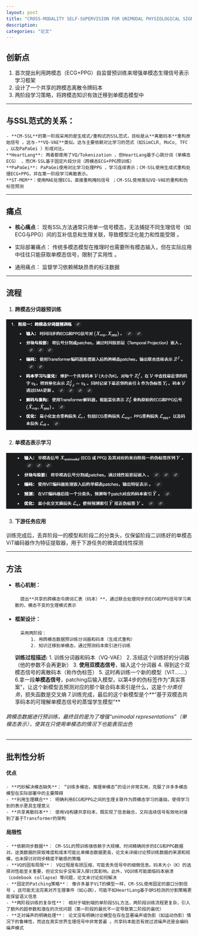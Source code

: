 ```yaml
---
layout: post
title: "CROSS-MODALITY SELF-SUPERVISION FOR UNIMODAL PHYSIOLOGICAL SIGNALS REPRESENTATION LEARNING"
description: 
categories: "论文"
---
```

## 创新点
1. 首次提出利用跨模态（ECG+PPG）自监督预训练来增强单模态生理信号表示学习框架
2. 设计了一个共享的跨模态离散令牌码本
3. 两阶段学习策略，将跨模态知识有效迁移到单模态模型中
-----------------------------
## 与SSL范式的关系： 
    - **CM-SSL**的第一阶段采用的是生成式/重构式的SSL范式，目标是从**离散码本**重构原始信号 ，这与-**VQ-VAE**类似。这与主要依赖对比学习的范式（如SimCLR, MoCo, TFC ，以及PaPaGei ）形成对比。
    **HeartLang**: 两者都使用了VQ/Tokenization ，但HeartLang基于心跳分词（单模态ECG） ，而CM-SSL基于固定片段分词（跨模态ECG+PPG预训练）
    **PaPaGei**: PaPaGei使用对比学习处理PPG ，学习连续表示；CM-SSL使用生成式重构处理ECG+PPG，并在第一阶段学习离散表示。 
    **ST-MEM**：使用MAE处理ECG，直接重构掩码信号 ；CM-SSL使用类似VQ-VAE的重构和伪标签预测

-----------------------
## 痛点
- **核心痛点**： 现有SSL方法通常只用单一信号模态，无法捕捉不同生理信号（如ECG与PPG）间的互补信息和生理关联，导致模型泛化能力和性能受限 。

- 实际部署痛点： 传统多模态模型在推理时也需要所有模态输入，但在实际应用中往往只能获取单模态信号，限制了实用性 。

- 通用痛点： 监督学习依赖稀缺昂贵的标注数据
-------------------------------------
## 流程
1. #### 跨模态分词器预训练
![alt text](/images/posts/论文项目/分词器预训练.png)

2. #### 单模态表示学习
![alt text](/images/posts/论文项目/单模态表示学习.png)

3. #### 下游任务应用
训练完成后，丢弃阶段一的模型和阶段二的分类头，仅保留阶段二训练好的单模态ViT编码器作为特征提取器，用于下游任务的微调或线性探测


-----------------------------------------
## 方法
- #### 核心机制：
        提出**共享的跨模态令牌词汇表（码本）**，通过联合处理同步的ECG和PPG信号学习离散的、模态不变的生理模式表示
- #### 框架设计：
        采用两阶段：
            1. 用跨模态数据预训练分词器和码本（生成式重构）
            2. 知识迁移到单模态，通过预测码本索引进行训练
    **训练过程描述:**
        1. 训练分词器和码本（VQ-VAE）
        2. 冻结这个训练好的分词器（他的参数不会再更新）
        3. **使用双模态信号**，输入这个分词器
        4. 得到这个双模态信号的离散码本（称作伪标签）
        5. 这时再训练一个新的模型（ViT.......）
        6.拿一段**单模态信号**，patching后输入模型，以第4步的伪标签作为“真实答案”，让这个新模型去预测对应的那个联合码本索引是什么，这是个*分类任务*，损失函数是交叉熵
        7.训练完成，最后的这个新模型是个**“基于双模态共享码本的可理解单模态信号的蒸馏学生模型”**
###### 跨模态数据进行预训练，最终目的是为了增强“unimodal representations”（单模态表示），使其在只使用单模态的情况下也能表现出色  


--------------------------------------
## 批判性分析
#### 优点
    - **巧妙解决模态缺失**： “训练多模态，推理单模态”的设计非常实用，克服了许多多模态模型在实际部署中的主要障碍
    - **利用生理耦合**： 明确利用ECG和PPG之间的生理关联作为跨模态学习的基础，使得学习到的表示更具生理意义
    - **共享离散码本**： 使用VQ构建共享码本，既实现了信息融合，又将连续信号有效地对接到了基于Transformer的架构
#### 局限性
    - **依赖同步数据**： CM-SSL的预训练强依赖于大规模、时间精确同步的ECG和PPG数据对。这类数据的获取难度和成本可能比单模态数据更高，论文未详细讨论预训练数据的来源和规模，也未探讨对同步精度不敏感的策略
    - **VQ的固有局限**： VQ过程是有损压缩，可能丢失信号中的细微信息。码本大小（K）的选择对性能至关重要，但论文似乎没有深入探讨其影响。此外，VQ训练可能面临码本崩溃（codebook collapse）等问题，论文未讨论如何解决
    - **固定的Patching策略**： 像许多基于ViT的模型一样，CM-SSL使用固定的窗口分割信号 。这可能无法完美对齐生理事件（如心跳），可能不如HeartLang基于QRS检测的分割策略更能保留语义信息
    - **两阶段训练的复杂性**： 相对于端到端的单阶段SSL方法，两阶段训练流程更复杂，引入了额外的超参数和潜在的次优问题（第一阶段的最优不一定导致第二阶段的最优）
    - **乏对噪声的明确处理**： 论文没有明确讨论模型在存在显著噪声或伪影（如运动伪影）情况下的鲁棒性，而这在真实世界生理信号中非常普遍 。共享码本能否有效过滤噪声还是会编码噪声模式
